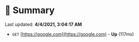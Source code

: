 # 📖 Summary
Last updated: **4/4/2021, 3:04:17 AM**

- `GET` [https://google.com](https://google.com) - **Up** (117ms)
